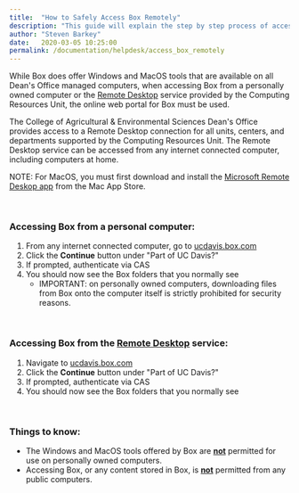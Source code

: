 ```yaml
---
title:  "How to Safely Access Box Remotely"
description: "This guide will explain the step by step process of accessing Box remotely and the best way to do so securely."
author: "Steven Barkey"
date:   2020-03-05 10:25:00
permalink: /documentation/helpdesk/access_box_remotely
---
```


<p><span class="discreet">While Box does offer Windows and MacOS tools that are available on all Dean's Office managed computers, when accessing Box from a personally owned computer or the <a href="https://computing.caes.ucdavis.edu/documentation/helpdesk/remote-desktop" target="_blank">Remote Desktop</a> service provided by the Computing Resources Unit, the online web portal for Box must be used.</span></p>

<p><span class="discreet">The College of Agricultural & Environmental Sciences Dean's Office provides access to a Remote Desktop connection for all units, centers, and departments supported by the Computing Resources Unit.  The Remote Desktop service can be accessed from any internet connected computer, including computers at home.</span></p>
<p><span class="discreet">NOTE: For MacOS, you must first download and install the <a class="external-link" href="https://apps.apple.com/us/app/microsoft-remote-desktop-10/id1295203466" target="_blank">Microsoft Remote Deskop app</a> from the Mac App Store.</span></p>
<br />

<h3>Accessing Box from a personal computer: </h3>
<ol style="PADDING-LEFT: 30px">
   <li>From any internet connected computer, go to <a href="https://ucdavis.box.com" target="_blank">ucdavis.box.com</a></li>
   <li>Click the <b>Continue</b> button under "Part of UC Davis?"</li>
   <li>If prompted, authenticate via CAS</li>
   <li>You should now see the Box folders that you normally see
       <ul>
           <li>IMPORTANT: on personally owned computers, downloading files from Box onto the computer itself is strictly prohibited for security reasons.</li>
       </ul>
   </li>
</ol>
<br />
<h3>Accessing Box from the <a href="https://computing.caes.ucdavis.edu/documentation/helpdesk/remote-desktop" target="_blank">Remote Desktop</a> service: </h3>
<ol style="PADDING-LEFT: 30px">
   <li>Navigate to <a href="https://ucdavis.box.com" target="_blank">ucdavis.box.com</a></li>
   <li>Click the <b>Continue</b> button under "Part of UC Davis?"</li>
   <li>If prompted, authenticate via CAS</li>
   <li>You should now see the Box folders that you normally see</li>
</ol>
<br />
<h3>Things to know:</h3>
<ul style="PADDING-LEFT: 30px">
    <li>The Windows and MacOS tools offered by Box are <b><u>not</u></b> permitted for use on personally owned computers.</li>
    <li>Accessing Box, or any content stored in Box, is <b><u>not</u></b> permitted from any public computers.</li>
</ul>
